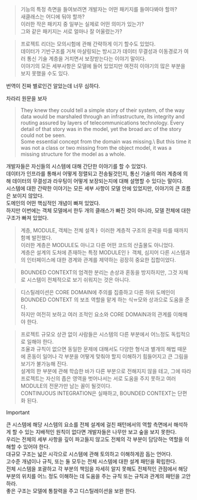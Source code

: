 
>기능의 특정 측면을 들여보려면 개발자는 어떤 패키지를 들여다봐야 할까?\
>새클래스는 어디에 둬야 할까?\
>이러한 작은 패키지 중 일부는 실제로 어떤 의미가 있는가?\
>그와 같은 패키지는 서로 얼마나 잘 어울렸는가?

>프로젝트 리더는 모의시험에 관해 간략하게 이기 할수도 있었다.\
>데이터가 기반구조를 거쳐 마샬링되는 방시고가 데이터 무결성과 이동경로가 여러 통신 기술 계층을 거치면서 보장받는다는 이야기 말이다.\
>이야기의 모든 세부사항은 모델에 들어 있었지만 여전히 이야기의 많은 부분을 보지 못했을 수도 있다.

번역이 진짜 별로인건 알았는데 너무 심하다.

차라리 원문을 보자

>They knew they could tell a simple story of their system, of the way data would be marshaled through an infrastructure, its integrity and routing assured by layers of telecommunications technology. Every detail of that story was in the model, yet the broad arc of the story could not be seen.\
>Some essential concept from the domain was missing.\ 
>But this time it was not a class or two missing from the object model, it was a missing structure for the model as a whole.

개발자들은 자신들의 시스템에 대해 간단한 이야기를 할 수 있었다.\
데이터가 인프라를 통해서 어떻게 정렬되고 전송될것인지, 통신 기술의 여러 계층에 의해 데이터의 무결성과 라우팅이 어떻게 보장되는지에 대해 설명할 수 있다는 말이다.\
시스템에 대한 간략한 이야기는 모든 세부 사항이 모델 안에 있었지만, 이야기의 큰 흐름은 보이지 않았다.\
도메인의 어떤 핵심적인 개념이 빠져 있었다.\
하지만 이번에는 객체 모델에서 한두 개의 클래스가 빠진 것이 아니라, 모델 전체에 대한 구조가 빠져 있었다.

>계층, MODULE, 객체는 전체 설곅ㅏ 이러한 계층적 구조의 윤곽을 따를 때까지 함꼐 발전했다.\
>이러한 계층은 MODULE도 아니고 다른 어떤 코드의 산출물도 아니었다.\
>계층은 설계의 도처에 존재하는 특정 MODULE인ㅏ 객체, 심지어 다른 시스템과의 인터페이스에 대한 경계와 관계를 제약하는 굉장히 중요한 집합이었다.

>BOUNDED CONTEXT의 엄격한 분리는 손상과 혼동을 방지하지만, 그것 자체로 시스템이 전체적으로 보기 쉬워지는 것은 아니다.

>디스틸레이션은 CORE DOMAIN에 주의를 집중하고 다른 하위 도메인이 BOUNDED CONTEXT 의 보조 역할을 맡게 하는 식ㅠ모와 상과으로 도움을 준다.\
>하지만 여전히 보하고 여러 조적인 요소와 CORE DOMAIN과의 관계를 이해해야 한다.

>프로젝트 규모오 상관 없이 사람들은 시스템의 다른 부분에서 어느정도 독립적으로 일해야 한다.\
>조율과 규칙이 없으면 동일한 문제에 대해서도 다양한 형식과 별개의 해법 때문에 혼동이 일어나 각 부분을 어떻게 맞춰야 할지 이해하기 힘들어지고 큰 그림을 보기가 불가능해 진다.\
>설계의 한 부분에 관해 학습한 바가 다른 부분으로 전해지지 않을 테고, 그에 따라 프로젝트는 자신의 좁은 영역을 벗어나서는 서로 도움을 주지 못하고 여러 MODULE의 전문가만 남는 꼴이 될것이다.\
>CONTINUOUS INTEGRATION은 실패하고, BOUNDED CONTEXT는 단편화 된다.

>[!important]
>큰 시스템에 해당 시스템의 요소를 전체 설계에 걸친 패턴에서의 역할 측면에서 해석하게 할 수 있는 지배적인 원칙이 없다면 개발자들은 나무만 보고 숲을 보지 못한다.\
>우리는 전체의 세부 사항을 깊이 파고들지 않고도 전체의 각 부분이 담당하는 역할을 이해할 수 있어야 한다.\
>대규모 구조는 넓은 시각으로 시스템에 관해 토의하고 이해하게끔 돕는 언어다.\
>고수준 개념이나 규칙, 또는 둘 모두는 전체 시스템에 대한 설계 패턴을 확립한다.\
>전체 시스템을 포괄하고 각 부분의 책임을 자세히 알지 못해도 전체적인 관점에서 해당 부분의 위치를 어느 정도 이해하는 데 도움을 주는 규칙 또는 규칙과 관계의 패턴을 고안하라.\
>좋은 구조는 모델에 통찰력을 주고 디스틸레이션을 보완 한다.





